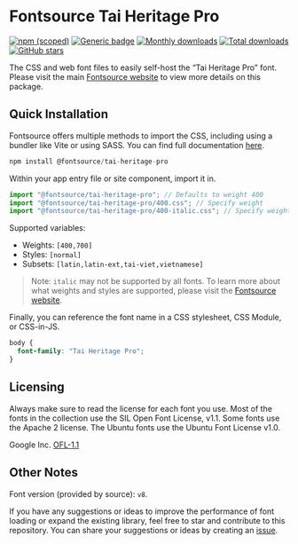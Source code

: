 # Fontsource Tai Heritage Pro

[![npm (scoped)](https://img.shields.io/npm/v/@fontsource/tai-heritage-pro?color=brightgreen)](https://www.npmjs.com/package/@fontsource/tai-heritage-pro) [![Generic badge](https://img.shields.io/badge/fontsource-passing-brightgreen)](https://github.com/fontsource/fontsource) [![Monthly downloads](https://badgen.net/npm/dm/@fontsource/tai-heritage-pro)](https://github.com/fontsource/fontsource) [![Total downloads](https://badgen.net/npm/dt/@fontsource/tai-heritage-pro)](https://github.com/fontsource/fontsource) [![GitHub stars](https://img.shields.io/github/stars/fontsource/fontsource.svg?style=social&label=Star)](https://github.com/fontsource/fontsource/stargazers)

The CSS and web font files to easily self-host the “Tai Heritage Pro” font. Please visit the main [Fontsource website](https://fontsource.org/fonts/tai-heritage-pro) to view more details on this package.

## Quick Installation

Fontsource offers multiple methods to import the CSS, including using a bundler like Vite or using SASS. You can find full documentation [here](https://fontsource.org/docs/getting-started/introduction).

```javascript
npm install @fontsource/tai-heritage-pro
```

Within your app entry file or site component, import it in.

```javascript
import "@fontsource/tai-heritage-pro"; // Defaults to weight 400
import "@fontsource/tai-heritage-pro/400.css"; // Specify weight
import "@fontsource/tai-heritage-pro/400-italic.css"; // Specify weight and style
```

Supported variables:
- Weights: `[400,700]`
- Styles: `[normal]`
- Subsets: `[latin,latin-ext,tai-viet,vietnamese]`

> Note: `italic` may not be supported by all fonts. To learn more about what weights and styles are supported, please visit the [Fontsource website](https://fontsource.org/fonts/tai-heritage-pro).

Finally, you can reference the font name in a CSS stylesheet, CSS Module, or CSS-in-JS.

```css
body {
  font-family: "Tai Heritage Pro";
}
```

## Licensing
Always make sure to read the license for each font you use. Most of the fonts in the collection use the SIL Open Font License, v1.1. Some fonts use the Apache 2 license. The Ubuntu fonts use the Ubuntu Font License v1.0.

Google Inc.
[OFL-1.1](http://scripts.sil.org/OFL)

## Other Notes
Font version (provided by source): `v8`.

If you have any suggestions or ideas to improve the performance of font loading or expand the existing library, feel free to star and contribute to this repository. You can share your suggestions or ideas by creating an [issue](https://github.com/fontsource/fontsource/issues).